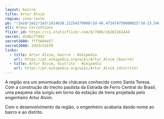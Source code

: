 ```yaml
---
layout: bairro
title: Artur Alvim
regiao: zona-leste
pb: "!1m18!1m12!1m3!1d14630.22254579008!2d-46.472474750000025!3d-23.5484797!2m3!1f0!2f0!3f0!3m2!1i1024!2i768!4f13.1!3m3!1m2!1s0x94ce66dde524bf03%3A0x857afc51ee2f1db8!2sArtur+Alvim%2C+S%C3%A3o+Paulo+-+State+of+S%C3%A3o+Paulo!5e0!3m2!1sen!2sbr!4v1427317690075"
alt: Arena Corinthians
flickr_id: https://c1.staticflickr.com/8/7606/16282161444
secret: d3dbcf7992
secret1600: fff5604e57
secret2048: 2d53c516f8
links: 
  - title: Artur Alvim, bairro - Wikipedia
    url: https://pt.wikipedia.org/wiki/Artur_Alvim_(bairro)
  - title: Artur Alvim, distrito - Wikipedia
    url: https://pt.wikipedia.org/wiki/Artur_Alvim_(distrito)
---
```

A região era um amontoado de chácaras conhecido como Santa Teresa. Com a construção do trecho paulista da Estrada de Ferro Central do Brasil, uma pequena vila surgiu em torno da estação de trens projetada pelo engenheiro Artur Alvim.

Com o desenvolvimento da região, o engenheiro acabaria dando nome ao bairro e ao distrito.